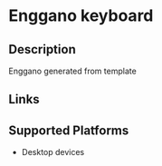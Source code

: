 Enggano keyboard
==============

Description
-----------

Enggano generated from template

Links
-----

Supported Platforms
-------------------
 * Desktop devices

